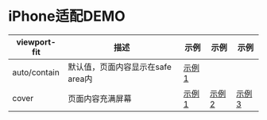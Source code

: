 # iPhone适配DEMO

|viewport-fit|描述|示例|示例|示例|
|-|-|-|-|-|
|auto/contain|默认值，页面内容显示在safe area内|[示例1](https://wscats.github.io/iPhone-X/viewport-fit/contain/)|||
|cover|页面内容充满屏幕|[示例1](https://wscats.github.io/iPhone-X/viewport-fit/cover/cover.html)|[示例2](https://wscats.github.io/iPhone-X/viewport-fit/cover/sefe-cover.html)|[示例3](https://wscats.github.io/iPhone-X/viewport-fit/min-max/)|
